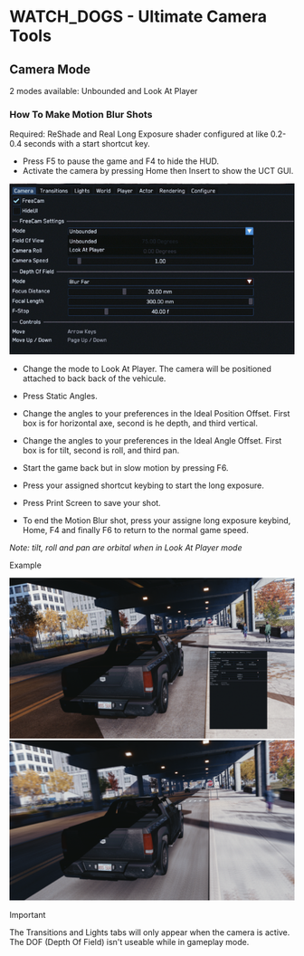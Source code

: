 # WATCH_DOGS - Ultimate Camera Tools 

## Camera Mode

2 modes available: Unbounded and Look At Player

### How To Make Motion Blur Shots

Required: ReShade and Real Long Exposure shader configured at like 0.2-0.4 seconds with a start shortcut key.

- Press F5 to pause the game and F4 to hide the HUD.
- Activate the camera by pressing Home then Insert to show the UCT GUI.
<img src="images/UCT-01.png" />

- Change the mode to Look At Player. The camera will be positioned attached to back back of the vehicule.
  
- Press Static Angles.
- Change the angles to your preferences in the Ideal Position Offset.
  First box is for horizontal axe, second is he depth, and third vertical.
- Change the angles to your preferences in the Ideal Angle Offset.
  First box is for tilt, second is roll, and third pan.
- Start the game back but in slow motion by pressing F6.
- Press your assigned shortcut keybing to start the long exposure. 
- Press Print Screen to save your shot.
- To end the Motion Blur shot, press your assigne long exposure keybind, Home, F4 and finally F6 to return to the normal game speed.

*Note: tilt, roll and pan are orbital when in Look At Player mode*

Example

<img src="images/UCT-02.png" />
<img src="images/UCT-03.png" />

>[!IMPORTANT]
>The Transitions and Lights tabs will only appear when the camera is active.
>The DOF (Depth Of Field) isn't useable while in gameplay mode.

